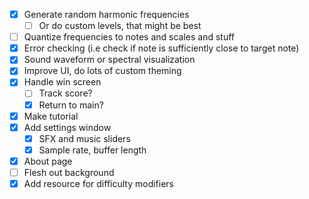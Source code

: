 - [x] Generate random harmonic frequencies
	- [ ] Or do custom levels, that might be best
- [ ] Quantize frequencies to notes and scales and stuff
- [x] Error checking (i.e check if note is sufficiently close to target note)
- [x] Sound waveform or spectral visualization
- [x] Improve UI, do lots of custom theming
- [x] Handle win screen
	- [ ] Track score?
	- [x] Return to main?
- [x] Make tutorial
- [x] Add settings window
	- [x] SFX and music sliders
	- [x] Sample rate, buffer length
- [x] About page
- [ ] Flesh out background
- [x] Add resource for difficulty modifiers